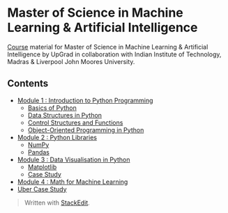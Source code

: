 # Master of Science in Machine Learning & Artificial Intelligence
[Course](https://www.upgrad.com/us/machine-learning-ms-ljmu-iitm) material for Master of Science in Machine Learning & Artificial Intelligence by UpGrad in collaboration with Indian Institute of Technology, Madras & Liverpool John Moores University. 

## Contents
 - [Module 1 : Introduction to Python Programming](Module_1_Introduction_to_Python_Programming)
	 - [Basics of Python](Module_1_Introduction_to_Python_Programming/1_Basics_of_Python)
	 - [Data Structures in Python](Module_1_Introduction_to_Python_Programming/2_Data_Structures_in_Python)
	 - [Control Structures and Functions](Module_1_Introduction_to_Python_Programming/3_Control_Structures_and_Functions)
	 - [Object-Oriented Programming in Python](Module_1_Introduction_to_Python_Programming/4_Object-Oriented_Programming_in_Python)
- [Module 2 : Python Libraries](Module_2_Python_Libraries)
	- [NumPy](Module_2_Python_Libraries/1_NumPy)
	- [Pandas](Module_2_Python_Libraries/2_Pandas)
- [Module 3 : Data Visualisation in Python](Module_3_Data_Visualisation_in_Python)
	- [Matplotlib](Module_3_Data_Visualisation_in_Python/1_Matplotlib)
	- [Case Study](Module_3_Data_Visualisation_in_Python/2_Case_Study)
- [Module 4 : Math for Machine Learning](Module_4_Math_for_Machine_Learning)
- [Uber Case Study](Uber_Case_Study)


> Written with [StackEdit](https://stackedit.io/).